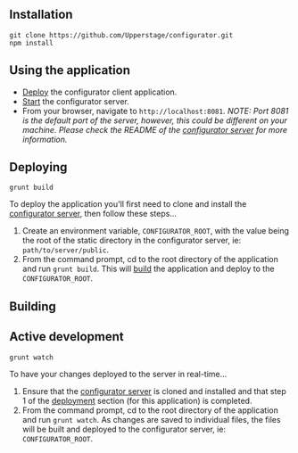 ## Installation

```
git clone https://github.com/Upperstage/configurator.git
npm install
```

## Using the application
* [Deploy](#deploying) the configurator client application.
* [Start](https://github.com/bflemi3/acr-configurator#staring-the-server) the configurator server.
* From your browser, navigate to `http://localhost:8081`. *NOTE: Port 8081 is the default port of the server, however, this could be different on your machine. Please check the README of the [configurator server](https://github.com/bflemi3/acr-configurator) for more information.*

## Deploying<a href="#deploying"></a>

```
grunt build
```

To deploy the application you'll first need to clone and install the [configurator server](https://github.com/bflemi3/acr-configurator), then follow these steps...
1. Create an environment variable, `CONFIGURATOR_ROOT`, with the value being the root of the static directory in the configurator server, ie: `path/to/server/public`.
2. From the command prompt, cd to the root directory of the application and run `grunt build`. This will [build](#building) the application and deploy to the `CONFIGURATOR_ROOT`.

## Building<a href="#building"></a>


## Active development

```
grunt watch
```

To have your changes deployed to the server in real-time...
1. Ensure that the [configurator server](https://github.com/bflemi3/acr-configurator) is cloned and installed and that step 1 of the [deployment](#deploying) section (for this application) is completed.
2. From the command prompt, cd to the root directory of the application and run `grunt watch`. As changes are saved to individual files, the files will be built and deployed to the configurator server, ie: `CONFIGURATOR_ROOT`.